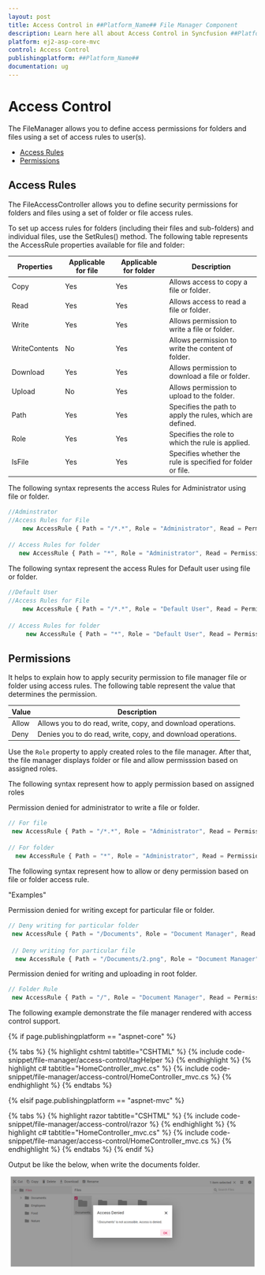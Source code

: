 ```yaml
---
layout: post
title: Access Control in ##Platform_Name## File Manager Component
description: Learn here all about Access Control in Syncfusion ##Platform_Name## File Manager component of Syncfusion Essential JS 2 and more.
platform: ej2-asp-core-mvc
control: Access Control
publishingplatform: ##Platform_Name##
documentation: ug
---
```



# Access Control

The FileManager allows you to define access permissions for folders and files using a set of access rules to user(s).

* [Access Rules](#access-rules)
* [Permissions](#permissions)

## Access Rules

The FileAccessController allows you to define security permissions for folders and files using a set of folder or file access rules.

To set up access rules for folders (including their files and sub-folders) and individual files, use the SetRules() method. The following table represents the AccessRule properties available for file and folder:

| **Properties** | **Applicable for file** | **Applicable for folder** | **Description** |
| --- | --- | --- | --- |
| Copy | Yes | Yes | Allows access to copy a file or folder. |
| Read | Yes | Yes | Allows access to read a file or folder. |
| Write | Yes | Yes | Allows permission to write a file or folder. |
| WriteContents | No | Yes | Allows permission to write the content of folder. |
| Download | Yes | Yes | Allows permission to download a file or folder. |
| Upload | No | Yes | Allows permission to upload to the folder. |
| Path | Yes | Yes | Specifies the path to apply the rules, which are defined. |
| Role | Yes | Yes | Specifies the role to which the rule is applied. |
| IsFile | Yes | Yes | Specifies whether the rule is specified for folder or file. |

The following syntax represents the access Rules for Administrator using file or folder.

```typescript
//Adminstrator
//Access Rules for File
    new AccessRule { Path = "/*.*", Role = "Administrator", Read = Permission.Allow, Write = Permission.Allow, Copy = Permission.Allow, Download = Permission.Allow, IsFile = true },

// Access Rules for folder
   new AccessRule { Path = "*", Role = "Administrator", Read = Permission.Allow, Write = Permission.Allow, Copy = Permission.Allow, WriteContents = Permission.Allow, Upload = Permission.Allow, Download = Permission.Deny, IsFile = false },

```

The following syntax represent the access Rules for Default user using file or folder.

```typescript
//Default User
//Access Rules for File
    new AccessRule { Path = "/*.*", Role = "Default User", Read = Permission.Deny, Write = Permission.Deny, Copy = Permission.Deny, Download = Permission.Deny, IsFile = true },

// Access Rules for folder
     new AccessRule { Path = "*", Role = "Default User", Read = Permission.Deny, Write = Permission.Deny, Copy = Permission.Deny, WriteContents = Permission.Deny, Upload = Permission.Deny, Download = Permission.Deny, IsFile = false },

```

## Permissions

It helps to explain how to apply security permission to file manager file or folder using access rules. The following table represent the value that determines the permission.

| **Value** | **Description** |
| --- | ---|
| Allow | Allows you to do read, write, copy, and download operations. |
| Deny | Denies you to do read, write, copy, and download operations. |

Use the `Role` property to apply created roles to the file manager. After that, the file manager displays folder or file and allow permisssion based on assigned roles.

The following syntax represent how to apply permission based on assigned roles

Permission denied for administrator to write a file or folder.

```typescript
// For file
 new AccessRule { Path = "/*.*", Role = "Administrator", Read = Permission.Allow, Write = Permission.Deny, IsFile = true},

// For folder
  new AccessRule { Path = "*", Role = "Administrator", Read = Permission.Allow, Write = Permission.Deny, IsFile = false},

```

The following syntax represent how to allow or deny permission based on file or folder access rule.

"Examples"

Permission denied for writing except for particular file or folder.

```typescript
// Deny writing for particular folder
 new AccessRule { Path = "/Documents", Role = "Document Manager", Read = Permission.Allow, Write = Permission.Deny, Copy = Permission.Allow, WriteContents = Permission.Deny, Upload = Permission.Deny, Download = Permission.Deny, IsFile = false },

 // Deny writing for particular file
  new AccessRule { Path = "/Documents/2.png", Role = "Document Manager", Read = Permission.Allow, Write = Permission.Deny, Copy = Permission.Deny, Download = Permission.Deny, IsFile = true },

```

Permission denied for writing and uploading in root folder.

``` typescript
// Folder Rule
 new AccessRule { Path = "/", Role = "Document Manager", Read = Permission.Allow, Write = Permission.Deny, Copy = Permission.Deny, WriteContents = Permission.Deny, Upload = Permission.Deny, Download = Permission.Deny, IsFile = false },
```

The following example demonstrate the file manager rendered with access control support.

{% if page.publishingplatform == "aspnet-core" %}

{% tabs %}
{% highlight cshtml tabtitle="CSHTML" %}
{% include code-snippet/file-manager/access-control/tagHelper %}
{% endhighlight %}
{% highlight c# tabtitle="HomeController_mvc.cs" %}
{% include code-snippet/file-manager/access-control/HomeController_mvc.cs %}
{% endhighlight %}
{% endtabs %}

{% elsif page.publishingplatform == "aspnet-mvc" %}

{% tabs %}
{% highlight razor tabtitle="CSHTML" %}
{% include code-snippet/file-manager/access-control/razor %}
{% endhighlight %}
{% highlight c# tabtitle="HomeController_mvc.cs" %}
{% include code-snippet/file-manager/access-control/HomeController_mvc.cs %}
{% endhighlight %}
{% endtabs %}
{% endif %}



Output be like the below, when write the documents folder.

![Access Control](./images/access_control.PNG)